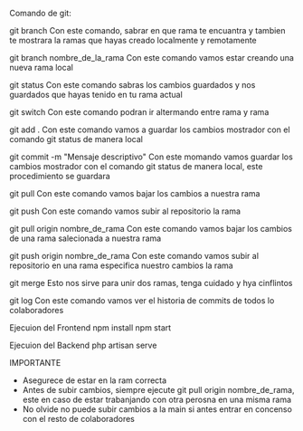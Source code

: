 Comando de git:

git branch
Con este comando, sabrar en que rama te encuantra y tambien te mostrara la ramas que hayas creado localmente y remotamente 

git branch nombre_de_la_rama
Con este comando vamos estar creando una nueva rama local

git status
Con este comando sabras los cambios guardados y nos guardados que hayas tenido en tu rama actual

git switch
Con este comando podran ir altermando entre rama y rama 

git add .
Con este comando vamos a guardar los cambios mostrador con el comando git status de manera local

git commit -m "Mensaje descriptivo"
Con este momando vamos guardar los cambios mostrador con el comando git status de manera local, este procedimiento se guardara 

git pull
Con este comando vamos bajar los cambios a nuestra rama

git push
Con este comando vamos subir al repositorio la rama

git pull origin nombre_de_rama
Con este comando vamos bajar los cambios de una rama salecionada a nuestra rama

git push origin nombre_de_rama
Con este comando vamos subir al repositorio en una rama especifica nuestro cambios la rama

git merge
Esto nos sirve para unir dos ramas, tenga cuidado y hya cinflintos 

git log
Con este comando vamos ver el historia de commits de todos lo colaboradores

Ejecuion del Frontend
npm install
npm start

Ejecuion del Backend
php artisan serve

IMPORTANTE 
- Asegurece de estar en la ram correcta 
- Antes de subir cambios, siempre ejecute git pull origin nombre_de_rama, este en caso de estar trabanjando con otra perosna en una misma rama
- No olvide no puede subir cambios a la main si antes entrar en concenso con el resto de colaboradores 


 
